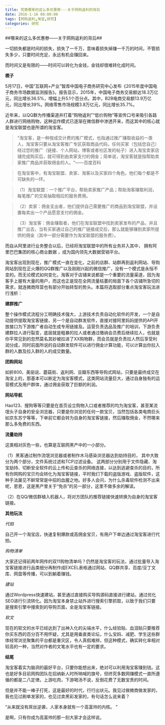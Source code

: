 ```yaml
---
title: 究竟哪来的这么多优惠劵---关于网购返利的背后
date: 2016-1-16 08:00:00
tags: [网购返利,淘宝,研究]
categories: 研究
---
```


##哪来的这么多优惠劵——关于网购返利的背后##
 
一切损失都是时间的损失，损失了一千万，意味着损失掉赚一千万的时间，不管损失多少，只要时间充足，永远有机会赚回来。

而时间又是有限的——时间可以转化为金钱，金钱却很难转化成时间。


**楔子**

5月17日，中国“互联网+产业”智库中国电子商务研究中心发布《2015年度中国电子商务市场数据监测报告》。报告显示，2015年，中国电子商务交易额达18.3万亿元，同比增长36.5%，增幅上升5.1个百分点。其中，B2B电商交易额13.9万亿元，同比增长39%。网络零售市场规模3.8万亿元，同比增长35.7%。



近年来，以QQ群为传播渠道并打着“购物返利”“低价购物”等宣传口号来吸引各路人群进行网络购物，这种运作模式已逐渐在微信群中渗透开来，而这其中的核心就是淘宝联盟也是所谓的淘宝客。



> "淘宝客，是一种按成交计费的推广模式，也指通过推广赚取收益的一类人，淘宝客只要从淘宝客推广专区获取商品代码，任何买家（包括您自己）经过您的推广（链接、个人网站，博客或者社区发的帖子）进入淘宝卖家店铺完成购买后，就可得到由卖家支付的佣金；简单说，淘宝客就是指帮助卖家推广商品并获取佣金的人。"——百度百科



> 在淘宝客中，有淘宝联盟、卖家、淘客以及买家四个角色。他们每个都是不可缺失的一环。

> （1）淘宝联盟：一个推广平台，帮助卖家推广产品；帮助淘客赚取利润，每笔推广的交易抽取相应的服务费用。


> （2）卖家：佣金支出者，他们提供自己需要推广的商品到淘宝联盟，并设置每卖出一个产品愿意支付的佣金。


> （3）淘宝客：佣金赚取者，他们在淘宝联盟中找到卖家发布的产品，并且推广出去，当有买家通过自己的推广链接成交后，那么就能够赚到卖家所提供的佣金（其中一部分需要作为淘宝联盟的服务费）。

而自从阿里进行业务整合以后，已经将淘宝联盟中的所有业务并入其中， 拥有阿里巴巴集团的核心商业数据 ，成为国内领先大数据营销平台。



淘宝客出现到现在，推广模式一直在变化，之前的店群、站群再到返利网站、导购网站到现在正火爆的QQ群推广以及刚刚兴起的微信推广，没有一个模式是永恒不变的。而无论模式如何变化，淘客对于店铺来说都是一个重要的流量渠道，因为淘客手上握有大量的用户，而这也正是现在全网流量枯萎的局面下各个店铺所急切的需求，就连微商阵营也有部分开始转型的势头。本篇将选取部分重点淘宝客玩法进行浅析：

**建群推广**

整个操作模式流程分工明确技术强大，上游技术负责自动化软件的开发，一个是自动提供提取淘宝客链接，另一个是自动群发软件，直接对接阿里妈妈提供的API开放接口为下游推广者自动生成专用链接及。运营负责选品及推广的培训，下游负责建群拉人进行裂变，底层就是粗暴的拉人或者通过缴纳会员费后继续拉人，也就是你平常见到的忽然莫名其妙被拉进了XX购物群，而会员就是负责拉人然后享受利润分成，同时前面所说的自动群发软件可以进行佣金计算功能，可以计算出你拉入群的人数及拉入群的人的成交数量。

**团购网站**

如折800、美丽说、蘑菇街、返利网、豆瓣东西等导购式网站，只要是最终成交在淘宝上的，那基本可以断定为淘宝客模式，这类网站流量巨大，通过自身独有的运营模式及用户群体，通过佣金获取了巨额的利润。

**网站导航**

Hao123、搜狗等等只要是在首页设立购物入口或者推荐的均为淘宝客，甚至某流氓头子自身的安全浏览器，只要是你浏览的任何一款宝贝，当然包括各类电商巨头如京东苏宁等等，下单前它都会转为自身的淘宝客链接，然后赚取佣金，不然哪来那么多免费的东西。

**流量劫持**

这类相对灰色一些，也算是互联网黑产中的一小部分。

（1）黑客通过制作流氓浏览器或者制作木马感染浏览器达到劫持目的， 其中大致分为两个部分，文件系统过滤和TCP过滤设备。 这两部分分别用于文件隐藏、淘宝劫持、切断安全软件的云上传和云查杀的网络连接，以达到逃避查杀的目的，所有你网购的宝贝均会转化为淘宝客链接，平时我们下载的盗版游戏、盗版软件，这种手法屡见不鲜常常是中招的血腥之地。好多人会问，为什么杀毒软件检测不出来呢，恩恩，这是黑产里关于“免杀”的另一部分，这里不做多余的解读。

（2）在QQ/微信群植入机器人，将对方团队的推荐链接快速转换为自身的淘宝客链接。

**其他玩法**

*代拍*

自己开一个淘宝店，快速复制爆款或高佣金宝贝，有用户下单边通过淘宝客进行代拍。

*购物清单*

大家还记得前两年网传的双11购物清单吗？仍然是淘宝客的玩法，通过批量导入淘宝客链接进行品类细分再制作成EXCEL表格通过网站、QQ群共享、百度/豆丁文库、网盘等传播，可以到躺着赚钱。

*建站*

通过Wordpress快速建站，甚至通过直接购买导购源码直接进行建站，通过优化SEO进行引流转化。因为淘宝本身禁止站外进行搜索引擎抓取，以致于我们只要是搜索引擎中搜索到的导购页面，全是淘宝客链接。

*软文*

现在的软文的水平已经达到了出神入化的尖端水平，什么经验贴、血泪贴只要推荐你买东西的百分百不用怀疑，尤其是用垂直类论坛，什么宝妈、减肥、学生这些群体经常浏览聚集的平台都是重灾区，令人真假难辨，但这种模式，确实转化率相对较高的一种，当然对作者的文笔水平也有一定的要求。

**结尾**

淘宝客着实为脑洞的最好平台，只要你能想出来，绝对可以利用淘宝客赚到钱。这也是好多目前网购团队在招纳新人时所呐喊的旗号，但终究多数网赚模式一直所遵循的都是二八定律。上游吃肉，下游喝汤不说，反倒花费了无数宝贵的时间。

但是并不能一棒子打死，这是最好的时代，行行出状元。我见过做微商做发家的，我也见过刷单发家的，也见过卖黑彩发家的，有句话怎么说来着？

“从来就没有屌丝逆袭，人家本身就有一个高富帅的内核。 ”

是啊，只有你成为高富帅的那一刻大家才会这样说。


